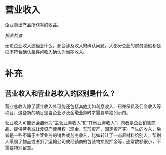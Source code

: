 # 营业收入

企业卖出产品所获得的收益。

*投资检查*

无论企业收入途径是什么，都会涉及收入的确认问题，大部分企业的财务造假都是把不符合确认条件的收入确认为当期收入。

# 补充

## 营业收入和营业总收入的区别是什么？

营业总收入除了营业收入外可能还包括其他比如利息收入、已赚保费及佣金收入等项目，这些新的项目是当企业涉及金融业务时才需要单独列示的。

营业收入可能还会细分为“主营业务收入”和“其他业务收入”，前者是企业销售商品、提供劳务或让渡资产使用权（现金、无形资产、固定资产等）产生的收入，后者是一些不属于主营业务的销售或劳务收入，比如转让了一点原材料给别人，帮别人采购了物品或者扣了运输公司或经销商的包装物损毁押金等，通常数额很小，不需要特别留意。
